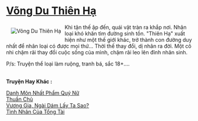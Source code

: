 <a href="https://utruyen.com/truyen/vong-du-thien-ha/19370/" title="Võng Du Thiên Hạ"><h1>Võng Du Thiên Hạ</h1></a><div style="display:table"><img align="right" style="float: left; padding: 10px;" src="https://utruyen.com/images/story/200x260/vong-du-thien-ha.jpg" alt="Võng Du Thiên Hạ">Khi tận thế ập đến, quái vật tràn ra khắp nơi. Nhân loại khó khăn tìm đường sinh tồn. "Thiên Hạ" xuất hiện như một thế giới khác, trở thành con đường duy nhất để nhân loại có được mọi thứ... Thời thế thay đổi, dị nhân ra đời. Một cô nhi chậm rãi thay đổi cuộc sống của mình, chậm rãi leo lên đỉnh nhân sinh.<p></p><p></p>P/s: Truyện thể loại làm ruộng, tranh bá, sắc 18+.... </div><p><br><b>Truyện Hay Khác :</b></p><a href="https://utruyen.com/truyen/danh-mon-nhat-pham-quy-nu/19189/" alt="Danh Môn Nhất Phẩm Quý Nữ">Danh Môn Nhất Phẩm Quý Nữ</a><br/><a href="https://github.com/quanluxury/ngontinhhot/tree/master/truyenhay/18925/" alt="Thuần Chủ">Thuần Chủ</a><br/><a href="https://github.com/quanluxury/ngontinhhot/tree/master/truyenhay/17387/" alt="Vương Gia, Ngài Dám Lấy Ta Sao?">Vương Gia, Ngài Dám Lấy Ta Sao?</a><br/><a href="https://www.flickr.com/photos/184340401@N07/48818708088/" alt="Tình Nhân Của Tổng Tài">Tình Nhân Của Tổng Tài</a><br/>